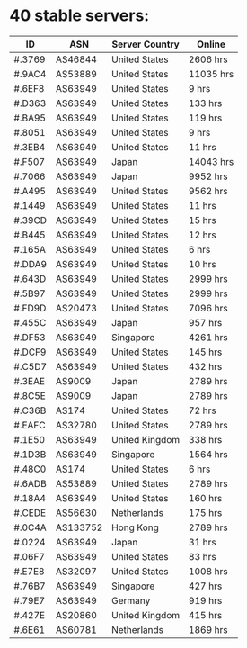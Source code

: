 # 40 stable servers:

| ID | ASN | Server Country | Online |
| ------ | ------ | ------ | ------ |
| #.3769 | AS46844 | United States | 2606 hrs |
| #.9AC4 | AS53889 | United States | 11035 hrs |
| #.6EF8 | AS63949 | United States | 9 hrs |
| #.D363 | AS63949 | United States | 133 hrs |
| #.BA95 | AS63949 | United States | 119 hrs |
| #.8051 | AS63949 | United States | 9 hrs |
| #.3EB4 | AS63949 | United States | 11 hrs |
| #.F507 | AS63949 | Japan | 14043 hrs |
| #.7066 | AS63949 | Japan | 9952 hrs |
| #.A495 | AS63949 | United States | 9562 hrs |
| #.1449 | AS63949 | United States | 11 hrs |
| #.39CD | AS63949 | United States | 15 hrs |
| #.B445 | AS63949 | United States | 12 hrs |
| #.165A | AS63949 | United States | 6 hrs |
| #.DDA9 | AS63949 | United States | 10 hrs |
| #.643D | AS63949 | United States | 2999 hrs |
| #.5B97 | AS63949 | United States | 2999 hrs |
| #.FD9D | AS20473 | United States | 7096 hrs |
| #.455C | AS63949 | Japan | 957 hrs |
| #.DF53 | AS63949 | Singapore | 4261 hrs |
| #.DCF9 | AS63949 | United States | 145 hrs |
| #.C5D7 | AS63949 | United States | 432 hrs |
| #.3EAE | AS9009 | Japan | 2789 hrs |
| #.8C5E | AS9009 | Japan | 2789 hrs |
| #.C36B | AS174 | United States | 72 hrs |
| #.EAFC | AS32780 | United States | 2789 hrs |
| #.1E50 | AS63949 | United Kingdom | 338 hrs |
| #.1D3B | AS63949 | Singapore | 1564 hrs |
| #.48C0 | AS174 | United States | 6 hrs |
| #.6ADB | AS53889 | United States | 2789 hrs |
| #.18A4 | AS63949 | United States | 160 hrs |
| #.CEDE | AS56630 | Netherlands | 175 hrs |
| #.0C4A | AS133752 | Hong Kong | 2789 hrs |
| #.0224 | AS63949 | Japan | 31 hrs |
| #.06F7 | AS63949 | United States | 83 hrs |
| #.E7E8 | AS32097 | United States | 1008 hrs |
| #.76B7 | AS63949 | Singapore | 427 hrs |
| #.79E7 | AS63949 | Germany | 919 hrs |
| #.427E | AS20860 | United Kingdom | 415 hrs |
| #.6E61 | AS60781 | Netherlands | 1869 hrs |

